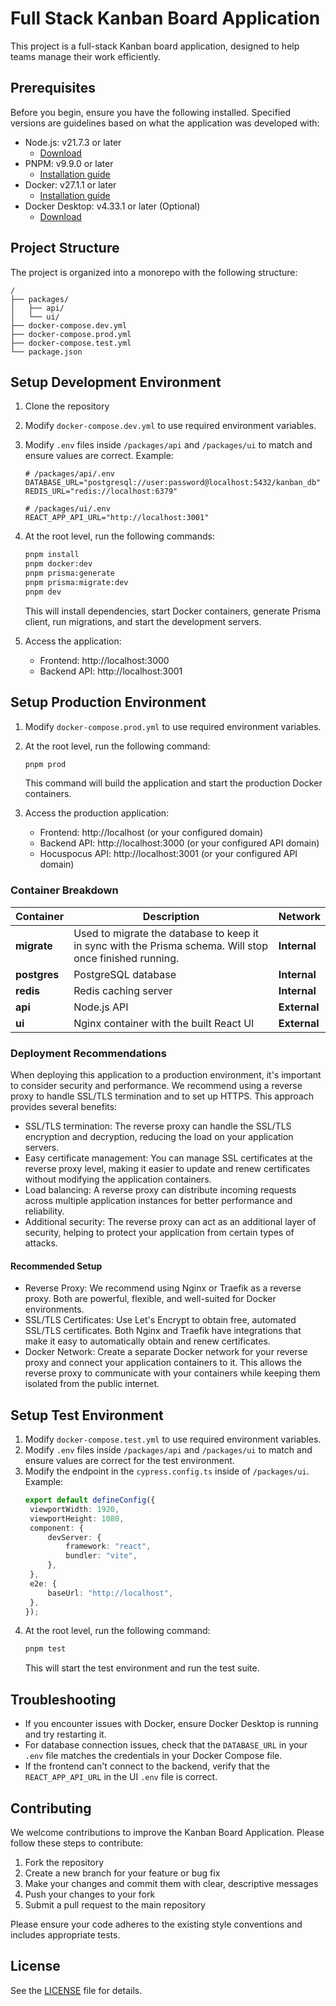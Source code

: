 # Full Stack Kanban Board Application

This project is a full-stack Kanban board application, designed to help teams manage their work efficiently.

## Prerequisites

Before you begin, ensure you have the following installed. Specified versions are guidelines based on what the application was developed with:

- Node.js: v21.7.3 or later
  - [Download](https://nodejs.org/en/download/)
- PNPM: v9.9.0 or later
  - [Installation guide](https://pnpm.io/installation)
- Docker: v27.1.1 or later
  - [Installation guide](https://docs.docker.com/engine/install/)
- Docker Desktop: v4.33.1 or later (Optional)
  - [Download](https://www.docker.com/products/docker-desktop/)

## Project Structure

The project is organized into a monorepo with the following structure:

```
/
├── packages/
│   ├── api/
│   └── ui/
├── docker-compose.dev.yml
├── docker-compose.prod.yml
├── docker-compose.test.yml
└── package.json
```

## Setup Development Environment

1. Clone the repository
2. Modify `docker-compose.dev.yml` to use required environment variables.
3. Modify `.env` files inside `/packages/api` and `/packages/ui` to match and ensure values are correct. Example:

   ```env
   # /packages/api/.env
   DATABASE_URL="postgresql://user:password@localhost:5432/kanban_db"
   REDIS_URL="redis://localhost:6379"

   # /packages/ui/.env
   REACT_APP_API_URL="http://localhost:3001"
   ```

4. At the root level, run the following commands:
   ```bash
   pnpm install
   pnpm docker:dev
   pnpm prisma:generate
   pnpm prisma:migrate:dev
   pnpm dev
   ```
   This will install dependencies, start Docker containers, generate Prisma client, run migrations, and start the development servers.
5. Access the application:
   - Frontend: http://localhost:3000
   - Backend API: http://localhost:3001

## Setup Production Environment

1. Modify `docker-compose.prod.yml` to use required environment variables.
2. At the root level, run the following command:
   ```bash
   pnpm prod
   ```
   This command will build the application and start the production Docker containers.
3. Access the production application:

   - Frontend: http://localhost (or your configured domain)
   - Backend API: http://localhost:3000 (or your configured API domain)
   - Hocuspocus API: http://localhost:3001 (or your configured API domain)

### Container Breakdown

| Container    | Description                                                                                              | Network      |
| ------------ | -------------------------------------------------------------------------------------------------------- | ------------ |
| **migrate**  | Used to migrate the database to keep it in sync with the Prisma schema. Will stop once finished running. | **Internal** |
| **postgres** | PostgreSQL database                                                                                      | **Internal** |
| **redis**    | Redis caching server                                                                                     | **Internal** |
| **api**      | Node.js API                                                                                              | **External** |
| **ui**       | Nginx container with the built React UI                                                                  | **External** |

### Deployment Recommendations

When deploying this application to a production environment, it's important to consider security and performance. We recommend using a reverse proxy to handle SSL/TLS termination and to set up HTTPS. This approach provides several benefits:

- SSL/TLS termination: The reverse proxy can handle the SSL/TLS encryption and decryption, reducing the load on your application servers.
- Easy certificate management: You can manage SSL certificates at the reverse proxy level, making it easier to update and renew certificates without modifying the application containers.
- Load balancing: A reverse proxy can distribute incoming requests across multiple application instances for better performance and reliability.
- Additional security: The reverse proxy can act as an additional layer of security, helping to protect your application from certain types of attacks.

#### Recommended Setup

- Reverse Proxy: We recommend using Nginx or Traefik as a reverse proxy. Both are powerful, flexible, and well-suited for Docker environments.
- SSL/TLS Certificates: Use Let's Encrypt to obtain free, automated SSL/TLS certificates. Both Nginx and Traefik have integrations that make it easy to automatically obtain and renew certificates.
- Docker Network: Create a separate Docker network for your reverse proxy and connect your application containers to it. This allows the reverse proxy to communicate with your containers while keeping them isolated from the public internet.

## Setup Test Environment

1. Modify `docker-compose.test.yml` to use required environment variables.
2. Modify `.env` files inside `/packages/api` and `/packages/ui` to match and ensure values are correct for the test environment.
3. Modify the endpoint in the `cypress.config.ts` inside of `/packages/ui`. Example:
   ```typescript
   export default defineConfig({
   	viewportWidth: 1920,
   	viewportHeight: 1080,
   	component: {
   		devServer: {
   			framework: "react",
   			bundler: "vite",
   		},
   	},
   	e2e: {
   		baseUrl: "http://localhost",
   	},
   });
   ```
4. At the root level, run the following command:
   ```bash
   pnpm test
   ```
   This will start the test environment and run the test suite.

## Troubleshooting

- If you encounter issues with Docker, ensure Docker Desktop is running and try restarting it.
- For database connection issues, check that the `DATABASE_URL` in your `.env` file matches the credentials in your Docker Compose file.
- If the frontend can't connect to the backend, verify that the `REACT_APP_API_URL` in the UI `.env` file is correct.

## Contributing

We welcome contributions to improve the Kanban Board Application. Please follow these steps to contribute:

1. Fork the repository
2. Create a new branch for your feature or bug fix
3. Make your changes and commit them with clear, descriptive messages
4. Push your changes to your fork
5. Submit a pull request to the main repository

Please ensure your code adheres to the existing style conventions and includes appropriate tests.

## License

See the [LICENSE](LICENSE) file for details.
